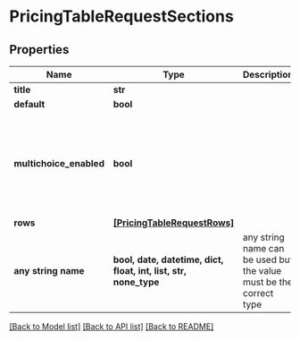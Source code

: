# PricingTableRequestSections


## Properties
Name | Type | Description | Notes
------------ | ------------- | ------------- | -------------
**title** | **str** |  | [optional] 
**default** | **bool** |  | [optional] 
**multichoice_enabled** | **bool** |  | [optional]  if omitted the server will use the default value of False
**rows** | [**[PricingTableRequestRows]**](PricingTableRequestRows.md) |  | [optional] 
**any string name** | **bool, date, datetime, dict, float, int, list, str, none_type** | any string name can be used but the value must be the correct type | [optional]

[[Back to Model list]](../README.md#documentation-for-models) [[Back to API list]](../README.md#documentation-for-api-endpoints) [[Back to README]](../README.md)


